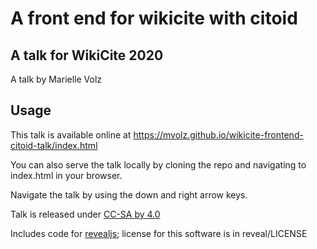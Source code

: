 # A front end for wikicite with citoid
## A talk for WikiCite 2020
A talk by Marielle Volz

## Usage

This talk is available online at https://mvolz.github.io/wikicite-frontend-citoid-talk/index.html

You can also serve the talk locally by cloning the repo and navigating to index.html in your browser.

Navigate the talk by using the down and right arrow keys.

Talk is released under [CC-SA by 4.0](https://creativecommons.org/licenses/by/4.0/)

Includes code for [revealjs](https://github.com/hakimel/reveal.js); license for this software is in reveal/LICENSE
